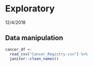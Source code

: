 Exploratory
================
12/4/2018

Data manipulation
-----------------

``` r
cancer_df <-
  read_csv("Cancer_Registry.csv") %>% 
  janitor::clean_names()
```
